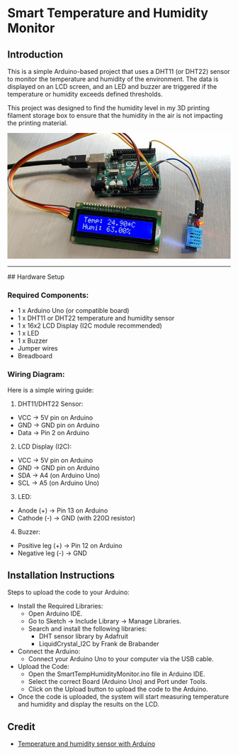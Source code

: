 # Smart Temperature and Humidity Monitor

## Introduction

This is a simple Arduino-based project that uses a DHT11 (or DHT22) sensor to monitor the temperature and humidity of the environment. The data is displayed on an LCD screen, and an LED and buzzer are triggered if the temperature or humidity exceeds defined thresholds. 

This project was designed to find the humidity level in my 3D printing filament storage box to ensure that the humidity in the air is not impacting the printing material.

![Result of the project](/HardwarePhoto.png "Hardware of the project")

---

## Hardware Setup

### Required Components:
- 1 x Arduino Uno (or compatible board)
- 1 x DHT11 or DHT22 temperature and humidity sensor
- 1 x 16x2 LCD Display (I2C module recommended)
- 1 x LED
- 1 x Buzzer
- Jumper wires
- Breadboard

### Wiring Diagram:
Here is a simple wiring guide:

1. DHT11/DHT22 Sensor:
- VCC → 5V pin on Arduino
- GND → GND pin on Arduino
- Data → Pin 2 on Arduino

2. LCD Display (I2C):
- VCC → 5V pin on Arduino
- GND → GND pin on Arduino
- SDA → A4 (on Arduino Uno)
- SCL → A5 (on Arduino Uno)

3. LED:
- Anode (+) → Pin 13 on Arduino
- Cathode (-) → GND (with 220Ω resistor)

4. Buzzer:
- Positive leg (+) → Pin 12 on Arduino
- Negative leg (-) → GND

## Installation Instructions
Steps to upload the code to your Arduino:

- Install the Required Libraries:
    - Open Arduino IDE.
    - Go to Sketch → Include Library → Manage Libraries.
    - Search and install the following libraries:
        - DHT sensor library by Adafruit
        - LiquidCrystal_I2C by Frank de Brabander
- Connect the Arduino:
    - Connect your Arduino Uno to your computer via the USB cable.
- Upload the Code:
    - Open the SmartTempHumidityMonitor.ino file in Arduino IDE.
    - Select the correct Board (Arduino Uno) and Port under Tools.
    - Click on the Upload button to upload the code to the Arduino.
- Once the code is uploaded, the system will start measuring temperature and humidity and display the results on the LCD.

## Credit
- [Temperature and humidity sensor with Arduino
](https://projecthub.arduino.cc/rudraksh2008/temperature-and-humidity-sensor-with-arduino-1d52a6)